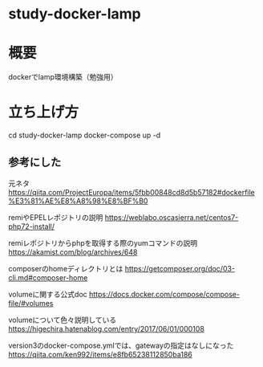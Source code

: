 # study-docker-lamp

# 概要
dockerでlamp環境構築（勉強用）

# 立ち上げ方
cd study-docker-lamp
docker-compose up -d

## 参考にした
元ネタ
https://qiita.com/ProjectEuropa/items/5fbb00848cd8d5b57182#dockerfile%E3%81%AE%E8%A8%98%E8%BF%B0

remiやEPELレポジトリの説明
https://weblabo.oscasierra.net/centos7-php72-install/

remiレポジトリからphpを取得する際のyumコマンドの説明
https://akamist.com/blog/archives/648

composerのhomeディレクトリとは
https://getcomposer.org/doc/03-cli.md#composer-home

volumeに関する公式doc
https://docs.docker.com/compose/compose-file/#volumes

volumeについて色々説明している
https://higechira.hatenablog.com/entry/2017/06/01/000108

version3のdocker-compose.ymlでは、gatewayの指定はなしになった
https://qiita.com/ken992/items/e8fb65238112850ba186
